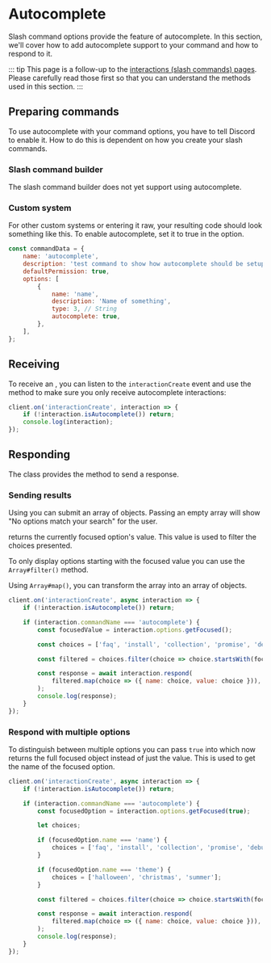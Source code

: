 # Autocomplete

Slash command options provide the feature of autocomplete. In this section, we'll cover how to add autocomplete support to your command and how to respond to it.

::: tip
This page is a follow-up to the [interactions (slash commands) pages](/interactions/registering-slash-commands.md). Please carefully read those first so that you can understand the methods used in this section.
:::


## Preparing commands

To use autocomplete with your command options, you have to tell Discord to enable it.
How to do this is dependent on how you create your slash commands.

### Slash command builder

The slash command builder does not yet support using autocomplete.

### Custom system

For other custom systems or entering it raw, your resulting code should look something like this. To enable autocomplete, set it to true in the option.

```js {10}
const commandData = {
	name: 'autocomplete',
	description: 'test command to show how autocomplete should be setup',
	defaultPermission: true,
	options: [
		{
			name: 'name',
			description: 'Name of something',
			type: 3, // String
			autocomplete: true,
		},
	],
};
```

## Receiving

To receive an <DocsLink path="class/AutocompleteInteraction" />, you can listen to the `interactionCreate` event and use the <DocsLink path="class/Interaction?scrollTo=isAutocomplete" /> method to make sure you only receive autocomplete interactions:

```js {2}
client.on('interactionCreate', interaction => {
	if (!interaction.isAutocomplete()) return;
	console.log(interaction);
});
```

## Responding

The <DocsLink path="class/AutocompleteInteraction" /> class provides the <DocsLink path="class/AutocompleteInteraction?scrollTo=respond" /> method to send a response.

### Sending results
Using <DocsLink path="class/AutocompleteInteraction?scrollTo=respond" /> you can submit an array of <DocsLink path="typedef/ApplicationCommandOptionChoice" /> objects. Passing an empty array will show "No options match your search" for the user.

<DocsLink path="class/CommandInteractionOptionResolver?scrollTo=getFocused" /> returns the currently focused option's value. This value is used to filter the choices presented.

To only display options starting with the focused value you can use the `Array#filter()` method.

Using `Array#map()`, you can transform the array into an array of <DocsLink path="typedef/ApplicationCommandOptionChoice" /> objects.

``` js {5,7,9-14}
client.on('interactionCreate', async interaction => {
	if (!interaction.isAutocomplete()) return;

	if (interaction.commandName === 'autocomplete') {
		const focusedValue = interaction.options.getFocused();

		const choices = ['faq', 'install', 'collection', 'promise', 'debug'];

		const filtered = choices.filter(choice => choice.startsWith(focusedValue));

		const response = await interaction.respond(
			filtered.map(choice => ({ name: choice, value: choice })),
		);
		console.log(response);
	}
});
```

### Respond with multiple options

To distinguish between multiple options you can pass `true` into <DocsLink path="class/CommandInteractionOptionResolver?scrollTo=getFocused" /> which now returns the full focused object instead of just the value. This is used to get the name of the focused option.

```js {5,7,9-11,13-15,17}
client.on('interactionCreate', async interaction => {
	if (!interaction.isAutocomplete()) return;

	if (interaction.commandName === 'autocomplete') {
		const focusedOption = interaction.options.getFocused(true);

		let choices;

		if (focusedOption.name === 'name') {
			choices = ['faq', 'install', 'collection', 'promise', 'debug'];
		}

		if (focusedOption.name === 'theme') {
			choices = ['halloween', 'christmas', 'summer'];
		}

		const filtered = choices.filter(choice => choice.startsWith(focusedOption.value));

		const response = await interaction.respond(
			filtered.map(choice => ({ name: choice, value: choice })),
		);
		console.log(response);
	}
});
```